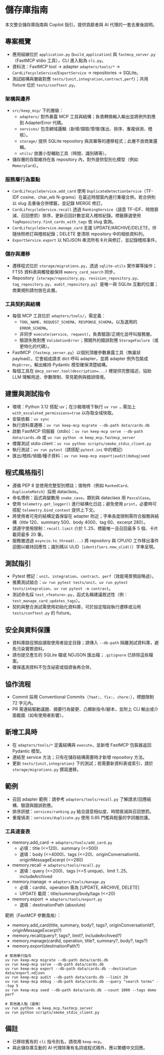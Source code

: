 # 儲存庫指南

本文整合儲存庫指南與 Copilot 指引，提供貢獻者與 AI 代理的一套去重後說明。

## 專案概覽
- 應用組線位於 `application.py` (`build_application`) 與 `fastmcp_server.py`（FastMCP stdio 工具），CLI 進入點為 `cli.py`。
- 資料流：FastMCP tool → adapter `adapters/tools/*` → `CardLifecycleService`/`ExportService` → repositories → SQLite。
- 測試結構與層級對應 `tests/{unit,integration,contract,perf}`；共用 fixture 位於 `tests/conftest.py`。

### 架構與邊界
- `src/keep_mcp/` 下的層級：
  - `adapters/` 對外暴露 MCP 工具與結構；負責轉換輸入輸出並將例外對應到 AdapterError 代碼。
  - `services/` 包含網域邏輯（新增/擷取/管理/匯出、排序、重複偵測、稽核）。
  - `storage/` 提供 SQLite repository 與具冪等的遷移程式；此層不放商業邏輯。
  - `utils/` 放置小型輔助工具（時間、識別碼等）。
- 儲存層的存取維持在各 repository 內，對外提供型別化模型（例如 `MemoryCard`）。

### 服務層行為重點
- `CardLifecycleService.add_card` 使用 `DuplicateDetectionService`（TF-IDF cosine、char_wb N-grams）在最近時間窗內進行重複合併。若合併則以 slug 去重後合併標籤，並記錄 MERGE 修訂。
- `CardLifecycleService.recall` 透過 `RankingService`（語意 TF-IDF、時間衰減、召回懲罰）排序，更新召回計數並寫入稽核紀錄。標籤篩選使用 `TagRepository.find_cards_with_tags` 依 slug 查詢。
- `CardLifecycleService.manage_card` 支援 UPDATE/ARCHIVE/DELETE，伴隨快照修訂與稽核紀錄；DELETE 會清除 repository 中的相依資料列。
- `ExportService.export` 以 NDJSON 串流所有卡片與修訂，並記錄稽核事件。

### 儲存與遷移
- 遷移程式位於 `storage/migrations.py`，透過 `sqlite-utils` 實作冪等操作；FTS5 資料表與觸發器保持 `memory_card_search` 同步。
- Repository（`storage/repository.py`、`revision_repository.py`、`tag_repository.py`、`audit_repository.py`）是唯一與 SQLite 互動的位置；商業規則請勿放在此層。

### 工具契約與結構
- 每個 MCP 工具位於 `adapters/tools/`，需定義：
  - `TOOL_NAME`、`REQUEST_SCHEMA`、`RESPONSE_SCHEMA`，以及選用的 `ERROR_SCHEMA`。
  - 非同步 `execute(service, request)`，負責驗證/正規化並呼叫服務層。
  - 驗證失敗對應 `ValidationError`；預期外的錯誤對應 `StorageFailure`（或更特化的代碼）。
- FastMCP（`fastmcp_server.py`）以個別頂層參數暴露工具（無巢狀 payload）。它會組成請求 dict 呼叫 adapter，並將 adapter 例外包裝成 `McpError`。輸出維持 Pydantic 模型確保清楚結構。
- 每個工具在 `@mcp_server.tool(description=...)` 裡提供完整描述，協助 LLM 理解用途、參數限制、常見範例與錯誤情境。

## 建置與測試指令
- 環境：Python 3.12 搭配 uv；在沙箱環境下執行 `uv run …` 需加上 `with_escalated_permissions=true` 以存取全域快取。
- 安裝依賴：`uv sync`
- 執行資料庫遷移：`uv run keep-mcp migrate --db-path data/cards.db`
- 啟動 FastMCP 伺服器（stdio）：`uv run keep-mcp serve --db-path data/cards.db` 或 `uv run python -m keep_mcp.fastmcp_server`
- 煙霧測試 stdio client：`uv run python scripts/smoke_stdio_client.py`
- 執行測試：`uv run pytest`（請搭配 `pytest.ini` 中的標記）
- 匯出/稽核/偵錯/種子資料：`uv run keep-mcp export|audit|debug|seed`

## 程式風格指引
- 遵循 PEP 8 並使用完整型別標註；值物件（例如 `RankedCard`、`DuplicateMatch`）採用 dataclass。
- 命名慣例：函式與變數用 `snake_case`，類別與 dataclass 用 `PascalCase`。
- 使用 `telemetry.get_logger()` 進行結構化日誌；避免使用 `print`，必要時可搭配 `telemetry.bind_context` 提供上下文。
- 將使用者可見的結構定義保留在 adapter 附近；字串長度限制需符合服務與結構（title 120、summary 500、body 4000、tag 60、excerpt 280）。
- 請遵守使用限制：`recall.limit` 介於 1..25、標籤唯一且召回最多 5 個、卡片載荷最多 20 筆。
- 服務層透過 `asyncio.to_thread(...)` 將 repository 與 CPU/IO 工作移出事件迴圈以維持回應性；識別碼以 ULID（`identifiers.new_ulid()`）字串呈現。

## 測試指引
- Pytest 標記：`unit`、`integration`、`contract`、`perf`（效能場景預設略過）。
- 推薦測試組合：`uv run pytest tests/unit`、`uv run pytest tests/integration`、`uv run pytest -m contract`。
- 測試命名採 `test_<feature>.py`，函式名稱建議敘述性（例：`test_manage_card_updates_tags`）。
- 契約與整合測試需使用初始化資料庫，可於設定階段執行遷移或沿用 `tests/conftest.py` 的 fixture。

## 安全與資料保護
- 資料庫路徑預設讀取使用者設定目錄；請傳入 `--db-path` 隔離測試資料庫，避免污染實際資料。
- 請勿提交產生的 SQLite 檔或 NDJSON 匯出檔；`.gitignore` 已排除這些檔案。
- 確保遙測資料不包含祕密或個資後再合併。

## 協作流程
- Commit 採用 Conventional Commits（`feat:`、`fix:`、`chore:`），標題限制 72 字元內。
- PR 需連結驅動議題、摘要行為變更、凸顯新指令/腳本，並附上 CLI 輸出或介面截圖（如有使用者影響）。

## 新增工具時
- 在 `adapters/tools/*` 定義結構與 `execute`，並新增 FastMCP 包裝器返回 Pydantic 模型。
- 連結至 service 方法；只有在儲存結構需要時才新增 repository 方法。
- 更新 `tests/{unit,integration}` 下的測試；若需要新資料表或索引，請於 `storage/migrations.py` 撰寫遷移。

## 範例
- 召回 adapter 範例：請參考 `adapters/tools/recall.py` 了解請求/回應結構、驗證與錯誤對應。
- 排序訊號：`services/ranking.py` 結合語意相似度、時間衰減與召回懲罰。
- 重複偵測：`services/duplicate.py` 使用 0.85 門檻與輕量的字詞層防護。

### 工具速查表
- memory.add_card → `adapters/tools/add_card.py`
  - 必填：title (<=120)、summary (<=500)
  - 選填：body (<=4000)、tags (<=20)、originConversationId、originMessageExcerpt (<=280)
- memory.recall → `adapters/tools/recall.py`
  - 選填：query (<=200)、tags (<=5 unique)、limit 1..25、includeArchived
- memory.manage → `adapters/tools/manage.py`
  - 必填：cardId，operation 需為 [UPDATE, ARCHIVE, DELETE]
  - UPDATE 載荷：title/summary/body/tags (<=20)
- memory.export → `adapters/tools/export.py`
  - 選填：destinationPath (absolute)

範例（FastMCP 參數風格）：

- memory.add_card(title, summary, body?, tags?, originConversationId?, originMessageExcerpt?)
- memory.recall(query?, tags?, limit?, includeArchived?)
- memory.manage(cardId, operation, title?, summary?, body?, tags?)
- memory.export(destinationPath?)

```try-it
# 常用單行指令
uv run keep-mcp migrate --db-path data/cards.db
uv run keep-mcp serve --db-path data/cards.db
uv run keep-mcp export --db-path data/cards.db --destination data/export.ndjson
uv run keep-mcp audit --db-path data/cards.db --limit 20
uv run keep-mcp debug --db-path data/cards.db --query "search terms" --top 5
uv run keep-mcp seed --db-path data/cards.db --count 1000 --tags demo perf

# 其他進入點（選用）
uv run python -m keep_mcp.fastmcp_server
uv run python scripts/smoke_stdio_client.py
```

## 備註
- 已移除舊有的 `cli` 指令別名，請改用 `keep-mcp`。
- 與此儲存庫互動的 AI 代理除專有名詞或程式碼外，應以繁體中文回應。
